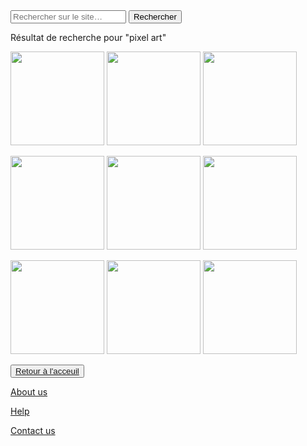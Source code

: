 <html lang="fr">
    <head>
        <meta charset="utf-8">
        <title>GifMignon/About_us</title>
        <link rel="icon" type="image/png" sizes="16x16" href="https://lh3.googleusercontent.com/proxy/p2Py6H9WxxxjuUxtelVodHTs1c8b_lOJ1pIQTIq07s4lLAzo-icJBoFF_-yLO6e4_p5UbG4k4KHaaU0I1VbId5CsayqisW6ftjvaI42sMk0EYi5p4SQ">
    </head>

  <body>
<form>
<input type="text" id="input" name="input" placeholder="Rechercher sur le site…">
<input type="button" id="bouton" value="Rechercher" onclick="controle()">
</form>
<p>Résultat de recherche pour "pixel art"</p>
<img class="project-pic" src="https://img.cloudygif.com/full/f254e23e6c781897.gif" style="width: 150px;" />
<img class="project-pic" src="https://i.imgur.com/feMxjOm.gif" style="width: 150px;" />
<img class="project-pic" src="https://steamuserimages-a.akamaihd.net/ugc/271724616138907790/0ADCB64947688CCD966377BC795C6A1FCEFB3F96/" style="width: 150px;" />
<p></p>
<img class="project-pic" src="https://media1.tenor.com/images/b1fb43bd9e5b096680d9656f90ad9874/tenor.gif?itemid=14532357" style="width: 150px;" />
<img class="project-pic" src="https://trancentral.tv/wp-content/uploads/2016/05/tumblr_naijtnYkeu1qhccbco1_1280.gif" style="width: 150px;" />
<img class="project-pic" src="https://cdn.dribbble.com/users/1396703/screenshots/3952983/pixel-goust-2.gif" style="width: 150px;" />
<p></p>
<img class="project-pic" src="https://www.jonathan-menet.fr/blog/wp-content/uploads/2019/05/Pixel-art-motocross-Saito_5.gif" style="width: 150px;" />
<img class="project-pic" src="https://www.humanafterhal.com/wp-content/uploads/dream_by_kirokaze_pixelart_futur.gif" style="width: 150px;" />
<img class="project-pic" src="https://lh3.googleusercontent.com/proxy/cgBpeIkDiV1AmgR5aNyslor3shqwzEofMEDMCcYLN0DQrX8d81kXaYf-_Im9lXtV8aRSBsvgABtiJi37Db2zfmO6aLhq_0MUi_Jh1fkKADjj6AwKsYH0i-bu_Hx4Wux_FBFVnasm1w4WZSNiFmB-i_fphAAFW_sk4Q" style="width: 150px;" />
<p></p>
    <button><a href="https://nsi-team.github.io/GIF_mignon/">Retour à l'acceuil</a></button>
    <p> </p>
    <a href="https://nsi-team.github.io/About_us/">About us</a>
    <p></p>
    <a href="https://nsi-team.github.io/Help/">Help</a>
    <p></p>
    <a href="https://nsi-team.github.io/Contact_Us/">Contact us</a>
<script src="script.js"></script>
